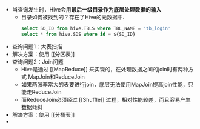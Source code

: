 - 当查询发生时，Hive会用**最后一级目录作为底层处理数据的输入**
	- 目录如何被找到的？存在了Hive的元数据中.
	  ```SQL
	  select SD_ID from hive.TBLS where TBL_NAME = 'tb_login'
	  select * from hive.SDS where id = ${SD_ID}
	  ```
- 查询问题1：大表扫描
- 解决方案：使用 [[分区表]]
- 查询问题2：Join问题
	- Hive是通过 [[MapReduce]] 来实现的，在处理数据之间的join时有两种方式 MapJoin和ReduceJoin
	- 如果两张非常大的表要进行join，底层无法使用MapJoin提高join性能，只能走ReduceJoin
	- 而ReduceJoin必须经过 [[Shuffle]] 过程，相对性能较差，而且容易产生数据倾斜
- 解决方案：使用 [[分桶表]]
-